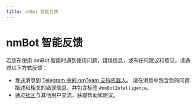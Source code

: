 ```yaml
---
title: nmBot 智能反馈
---
```


# nmBot 智能反馈

若您在使用 nmBot 智能时遇到使用问题，错误信息，或有任何建议和意见，请通过以下方式反馈：

- 发送消息到 [Telegram 中的 nmTeam 支持机器人](https://t.me/nmteamsupportbot)。
请在消息中包含您的问题描述和相关的错误信息，并包含标签 `#nmBotIntelligence`。
- 通过[社区](../../contact-us/forum.md)与其他用户交流，获取帮助和建议。
